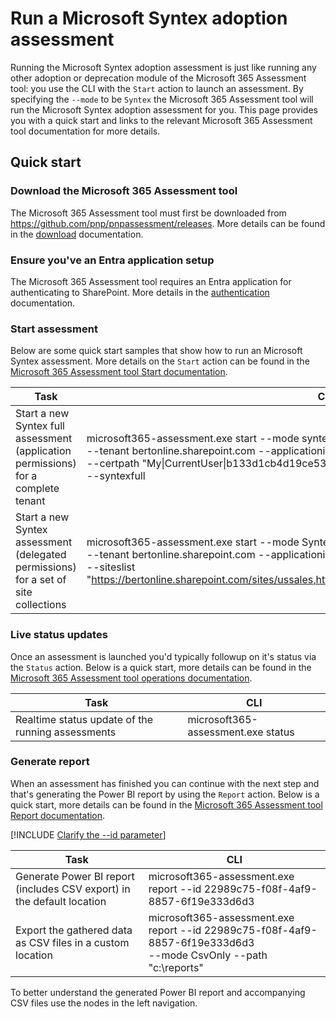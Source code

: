 # Run a Microsoft Syntex adoption assessment

Running the Microsoft Syntex adoption assessment is just like running any other adoption or deprecation module of the Microsoft 365 Assessment tool: you use the CLI with the `Start` action to launch an assessment. By specifying the `--mode` to be `Syntex` the Microsoft 365 Assessment tool will run the Microsoft Syntex adoption assessment for you. This page provides you with a quick start and links to the relevant Microsoft 365 Assessment tool documentation for more details.

## Quick start

### Download the Microsoft 365 Assessment tool

The Microsoft 365 Assessment tool must first be downloaded from https://github.com/pnp/pnpassessment/releases. More details can be found in the [download](../using-the-assessment-tool/download.md) documentation.

### Ensure you've an Entra application setup

The Microsoft 365 Assessment tool requires an Entra application for authenticating to SharePoint. More details in the [authentication](../using-the-assessment-tool/setupauth.md) documentation.

### Start assessment

Below are some quick start samples that show how to run an Microsoft Syntex assessment. More details on the `Start` action can be found in the [Microsoft 365 Assessment tool Start documentation](../using-the-assessment-tool/assess-start.md).

Task | CLI
-----|------
Start a new Syntex full assessment (application permissions) for a complete tenant | microsoft365-assessment.exe start --mode syntex --authmode application <br> --tenant bertonline.sharepoint.com --applicationid c545f9ce-1c11-440b-812b-0b35217d9e83 <br> --certpath "My&#124;CurrentUser&#124;b133d1cb4d19ce539986c7ac67de005481084c84" <br> --syntexfull
Start a new Syntex assessment (delegated permissions) for a set of site collections | microsoft365-assessment.exe start --mode Syntex --authmode interactive <br> --tenant bertonline.sharepoint.com --applicationid c545f9ce-1c11-440b-812b-0b35217d9e83 <br> --siteslist "https://bertonline.sharepoint.com/sites/ussales,https://bertonline.sharepoint.com/sites/europesales"

### Live status updates

Once an assessment is launched you'd typically followup on it's status via the `Status` action. Below is a quick start, more details can be found in the [Microsoft 365 Assessment tool operations documentation](../using-the-assessment-tool/assess-operations.md#getting-a-live-status-overview-of-a-running-assessment).

Task | CLI
-----|------
Realtime status update of the running assessments | microsoft365-assessment.exe status

### Generate report

When an assessment has finished you can continue with the next step and that's generating the Power BI report by using the `Report` action. Below is a quick start, more details can be found in the [Microsoft 365 Assessment tool Report documentation](../using-the-assessment-tool/assess-report.md).

[!INCLUDE [Clarify the --id parameter](./../fragments/clarify-id-parameter.md)]

Task | CLI
-----|------
Generate Power BI report (includes CSV export) in the default location | microsoft365-assessment.exe report --id 22989c75-f08f-4af9-8857-6f19e333d6d3
Export the gathered data as CSV files in a custom location | microsoft365-assessment.exe report --id 22989c75-f08f-4af9-8857-6f19e333d6d3 <br> --mode CsvOnly --path "c:\reports"

To better understand the generated Power BI report and accompanying CSV files use the nodes in the left navigation.
